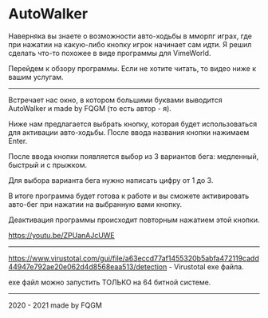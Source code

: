 # AutoWalker

Наверняка вы знаете о возможности авто-ходьбы в мморпг играх, где при нажатии на какую-либо кнопку игрок начинает сам идти.
Я решил сделать что-то похожее в виде программы для VimeWorld.

Перейдем к обзору программы.
Если не хотите читать, то видео ниже к вашим услугам.

--------------------
Встречает нас окно, в котором большими буквами выводится AutoWalker и made by FQGM (то есть автор - я).

Ниже нам предлагается выбрать кнопку, которая будет использоваться для активации авто-ходьбы. После ввода названия кнопки нажимаем Enter.

После ввода кнопки появляется выбор из 3 вариантов бега: медленный, быстрый и с прыжком.

Для выбора варианта бега нужно написать цифру от 1 до 3.

В итоге программа будет готова к работе и вы сможете активировать авто-бег при нажатии на выбранную вами кнопку.

Деактивация программы происходит повторным нажатием этой кнопки.

https://youtu.be/ZPUanAJcUWE

--------------------

https://www.virustotal.com/gui/file/a63eccd77af1455320b5abfa472119cadd44947e792ae20e062d4d8568eaa513/detection - Virustotal exe файла.

exe файл можно запустить ТОЛЬКО на 64 битной системе.

--------------------
2020 - 2021 made by FQGM

